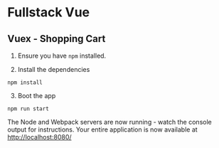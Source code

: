 # Fullstack Vue

## Vuex - Shopping Cart

1. Ensure you have `npm` installed.

2. Install the dependencies

```
npm install
```

3. Boot the app

```
npm run start
```

The Node and Webpack servers are now running - watch the console output for instructions. Your entire application is now available at [http://localhost:8080/](http://localhost:8080/)
